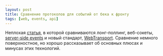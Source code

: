 ```yaml
---
layout: post
title: Сравнение протоколов для событий от бека к фронту
tags: [web, events, api]
---
```

Неплохая [статья](https://rxdb.info/articles/websockets-sse-polling-webrtc-webtransport.html), в которой сравниваются лонг-поллинг, веб-сокеты, [server-side events](/2023/09/28/server-events.html) и новый стандарт, [WebTransport](https://developer.mozilla.org/en-US/docs/Web/API/WebTransport). Сравнение немного поверхностное, но хорошо рассказывает об основных плюсах и минусах этих технологий.
